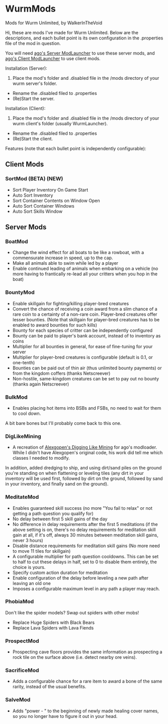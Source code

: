 # WurmMods
Mods for Wurm Unlimited, by WalkerInTheVoid

Hi, these are mods I've made for Wurm Unlimited.  Below are the descriptions, and each bullet point is its own configuration in the .properties file of the mod in question.

You will need [ago's Server ModLauncher](https://github.com/ago1024/WurmServerModLauncher/releases) to use these server mods, and [ago's Client ModLauncher](https://github.com/ago1024/WurmClientModLauncher) to use client mods.

Installation (Server):

1. Place the mod's folder and .disabled file in the /mods directory of your wurm server's folder.
* Rename the .disabled filed to .properties
* (Re)Start the server.

Installation (Client):

1. Place the mod's folder and .disabled file in the /mods directory of your wurm client's folder (usually WurmLauncher).
* Rename the .disabled filed to .properties
* (Re)Start the client.

Features (note that each bullet point is independently configurable): 
## Client Mods

### SortMod (BETA) (NEW)
 * Sort Player Inventory On Game Start
 * Auto Sort Inventory
 * Sort Container Contents on Window Open
 * Auto Sort Container Windows
 * Auto Sort Skills Window

## Server Mods

### BoatMod
 * Change the wind effect for all boats to be like a rowboat, with a commensurate increase in speed, up to the cap.
 * Make all animals able to swim while led by a player
 * Enable continued leading of animals when embarking on a vehicle (no more having to frantically re-lead all your critters when you hop in the boat)


### BountyMod
 * Enable skillgain for fighting/killing player-bred creatures
 * Convert the chance of receiving a coin award from a slim chance of a rare coin to a certainty of a non-rare coin.  Player-bred creatures offer lesser bounties.  (Note that skillgain for player-bred creatures has to be enabled to award bounties for such kills)
 * Bounty for each species of critter can be independently configured
 * Bounty can be paid to player's bank account, instead of to inventory as coins
 * Multiplier for all bounties in general, for ease of fine-tuning for your server
 * Multiplier for player-bred creatures is configurable (default is 0.1, or one-tenth)
 * Bounties can be paid out of thin air (thus unlimited bounty payments) or from the kingdom coffers (thanks Netscreever)
 * Non-hostile, same-kingdom creatures can be set to pay out no bounty (thanks again Netscreever)

### BulkMod
 * Enables placing hot items into BSBs and FSBs, no need to wait for them to cool down.

A bit bare bones but I'll probably come back to this one.

### DigLikeMining
* A recreation of [Alexgopen's Digging Like Mining](http://forum.wurmonline.com/index.php?/topic/132826-wip-digging-like-mining/) for ago's modloader.  While I didn't have Alexgopen's original code, his work did tell me which classes I needed to modify.

In addition, added dredging to ship, and using dirt/sand piles on the ground you're standing on when flattening or leveling tiles (any dirt in your inventory will be used first, followed by dirt on the ground, followed by sand in your inventory, and finally sand on the ground).
 
### MeditateMod
  * Enables guaranteed skill success (no more "You fail to relax" or not getting a path question you qualify for)
  * No delay between first 5 skill gains of the day
  * No difference in delay requirements after the first 5 meditations (if the above setting is on, there's no delay requirements for meditation skill gain at all, if it's off, always 30 minutes between meditation skill gains, never 3 hours)
  * Disable distance requirements for meditation skill gains (No more need to move 11 tiles for skillgain)
  * A configurable multiplier for path question cooldowns.  This can be set to half to cut these delays in half, set to 0 to disable them entirely, the choice is yours.
  * Specify custom action duration for meditation
  * Enable configuration of the delay before leveling a new path after leaving an old one
  * Imposes a configurable maximum level in any path a player may reach.

### PhobiaMod
Don't like the spider models?  Swap out spiders with other mobs!
  * Replace Huge Spiders with Black Bears
  * Replace Lava Spiders with Lava Fiends

### ProspectMod
  * Prospecting cave floors provides the same information as prospecting a rock tile on the surface above (i.e. detect nearby ore veins).

### SacrificeMod
  * Adds a configurable chance for a rare item to award a bone of the same rarity, instead of the usual benefits.

### SalveMod
  * Adds "power - " to the beginning of newly made healing cover names, so you no longer have to figure it out in your head.



